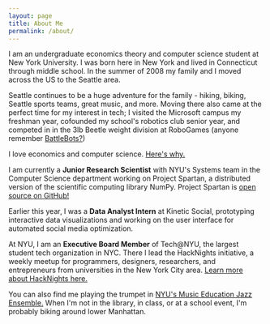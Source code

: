 ```yaml
---
layout: page
title: About Me
permalink: /about/
---
```


I am an undergraduate economics theory and computer science student at New York
University. I was born here in New York and lived in Connecticut through middle
school. In the summer of 2008 my family and I moved across the US to the
Seattle area.

Seattle continues to be a huge adventure for the family - hiking,
biking, Seattle sports teams, great music, and more. Moving there also came at
the perfect time for my interest in tech; I visited the Microsoft campus my
freshman year, cofounded my school's robotics club senior year, and competed in
in the 3lb Beetle weight division at RoboGames (anyone remember
[BattleBots?](https://www.battlebots.com/))

I love economics and computer science. [Here's why.](https://google.com)

I am currently a **Junior Research Scientist** with NYU's Systems team in the
Computer Science department working on Project Spartan, a distributed version
of the scientific computing library NumPy. Project Spartan is [open source on
GitHub!](https://github.com/spartan-array/spartan)

Earlier this year, I was a **Data Analyst Intern** at Kinetic Social,
prototyping interactive data visualizations and working on the user interface
for automated social media optimization.

At NYU, I am an **Executive Board Member** of Tech@NYU, the largest student
tech organization in NYC. There I lead the HackNights initiative, a weekly
meetup for programmers, designers, researchers, and entrepreneurs from
universities in the New York City area.
[Learn more about HackNights here.](https://www.techatnyu.org/hacknights)

You can also find me playing the trumpet in [NYU's Music Education Jazz
Ensemble.](https://www.facebook.com/NYUMEJE) When I'm not in the library, in
class, or at a school event, I'm probably biking around lower Manhattan.


